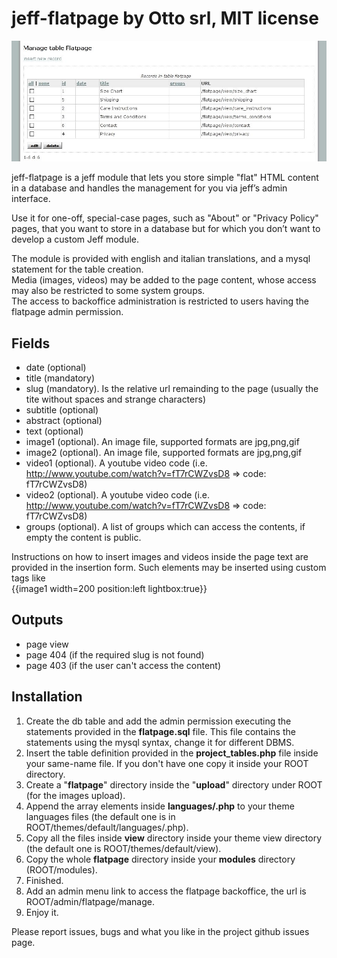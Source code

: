 jeff-flatpage by Otto srl, MIT license
======================================

![Screenshot](http://github.com/otto-torino/jeff-flatpage/raw/master/doc/screenshot_admin_list.jpg)

jeff-flatpage is a jeff module that lets you store simple "flat" HTML content in a database and handles the management for you via jeff’s admin interface.

Use it for one-off, special-case pages, such as "About" or "Privacy Policy" pages, that you want to store in a database but for which you don’t want to develop a custom Jeff module.

The module is provided with english and italian translations, and a mysql statement for the table creation.    
Media (images, videos) may be added to the page content, whose access may also be restricted to some system groups.    
The access to backoffice administration is restricted to users having the flatpage admin permission.

Fields
-------

* date (optional)
* title (mandatory)
* slug (mandatory). Is the relative url remainding to the page (usually the tite without spaces and strange characters)
* subtitle (optional)
* abstract (optional)
* text (optional)
* image1 (optional). An image file, supported formats are jpg,png,gif
* image2 (optional). An image file, supported formats are jpg,png,gif
* video1 (optional). A youtube video code (i.e. http://www.youtube.com/watch?v=fT7rCWZvsD8 => code: fT7rCWZvsD8)
* video2 (optional). A youtube video code (i.e. http://www.youtube.com/watch?v=fT7rCWZvsD8 => code: fT7rCWZvsD8)
* groups (optional). A list of groups which can access the contents, if empty the content is public.

Instructions on how to insert images and videos inside the page text are provided in the insertion form. Such elements may be inserted using custom tags like    
{{image1 width=200 position:left lightbox:true}}

Outputs
--------

* page view
* page 404 (if the required slug is not found)
* page 403 (if the user can't access the content)

Installation
-------------

1. Create the db table and add the admin permission executing the statements provided in the **flatpage.sql** file. This file contains the statements using the mysql  syntax, change it for different DBMS.
2. Insert the table definition provided in the **project_tables.php** file inside your same-name file. If you don't have one copy it inside your ROOT directory.
3. Create a "**flatpage**" directory inside the "**upload**" directory under ROOT (for the images upload).
4. Append the array elements inside **languages/<language>.php** to your theme languages files (the default one is in ROOT/themes/default/languages/<language>.php).
5. Copy all the files inside **view** directory inside your theme view directory (the default one is ROOT/themes/default/view).
6. Copy the whole **flatpage** directory inside your **modules** directory (ROOT/modules).
6. Finished.
7. Add an admin menu link to access the flatpage backoffice, the url is ROOT/admin/flatpage/manage.
8. Enjoy it.

Please report issues, bugs and what you like in the project github issues page.
